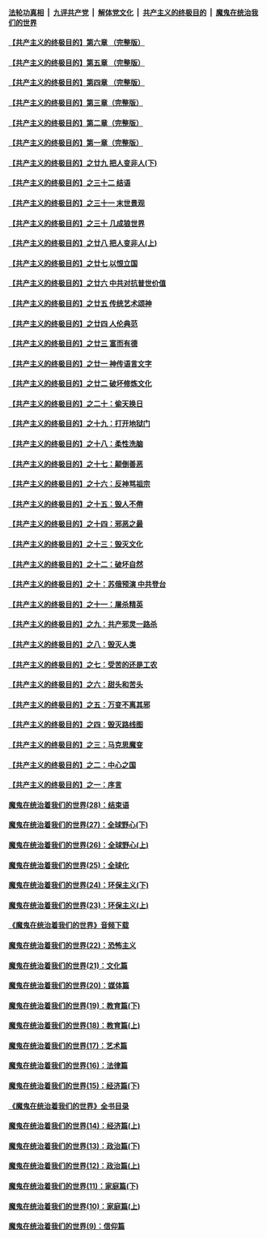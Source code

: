 

####  [法轮功真相](../../../../basic/blob/master/README.md?t=04081630) &nbsp;|&nbsp; [九评共产党](../../../../9ping.md/blob/master/README.md?t=04081630) &nbsp;|&nbsp; [解体党文化](../../../../jtdwh.md/blob/master/README.md?t=04081630)  &nbsp;|&nbsp; [共产主义的终极目的](../../../../gczydzjmd.md/blob/master/README.md?t=04081630) &nbsp;|&nbsp; [魔鬼在统治我们的世界](../../../../mgztzwmdsj.md/blob/master/README.md?t=04081630) 

#### [【共产主义的终极目的】第六章 （完整版）](../pages/nsc422/n11428913.md?t=04081630) 

#### [【共产主义的终极目的】第五章 （完整版）](../pages/nsc422/n11428912.md?t=04081630) 

#### [【共产主义的终极目的】第四章 （完整版）](../pages/nsc422/n11428907.md?t=04081630) 

#### [【共产主义的终极目的】第三章（完整版）](../pages/nsc422/n11428848.md?t=04081630) 

#### [【共产主义的终极目的】第二章（完整版）](../pages/nsc422/n11428831.md?t=04081630) 

#### [【共产主义的终极目的】第一章（完整版）](../pages/nsc422/n11417651.md?t=04081630) 

#### [【共产主义的终极目的】之廿九 把人变非人(下)](../pages/nsc422/n11344140.md?t=04081630) 

#### [【共产主义的终极目的】之三十二 结语](../pages/nsc422/n11360535.md?t=04081630) 

#### [【共产主义的终极目的】之三十一 末世景观](../pages/nsc422/n11351129.md?t=04081630) 

#### [【共产主义的终极目的】之三十 几成狼世界](../pages/nsc422/n11348280.md?t=04081630) 

#### [【共产主义的终极目的】之廿八 把人变非人(上)](../pages/nsc422/n11340492.md?t=04081630) 

#### [【共产主义的终极目的】之廿七 以恨立国](../pages/nsc422/n11336944.md?t=04081630) 

#### [【共产主义的终极目的】之廿六 中共对抗普世价值](../pages/nsc422/n11324785.md?t=04081630) 

#### [【共产主义的终极目的】之廿五 传统艺术颂神](../pages/nsc422/n11296396.md?t=04081630) 

#### [【共产主义的终极目的】之廿四 人伦典范](../pages/nsc422/n11296397.md?t=04081630) 

#### [【共产主义的终极目的】之廿三 富而有德](../pages/nsc422/n11283598.md?t=04081630) 

#### [【共产主义的终极目的】之廿一 神传语言文字](../pages/nsc422/n11263265.md?t=04081630) 

#### [【共产主义的终极目的】之廿二 破坏修炼文化](../pages/nsc422/n11245728.md?t=04081630) 

#### [【共产主义的终极目的】之二十：偷天换日](../pages/nsc422/n11238846.md?t=04081630) 

#### [【共产主义的终极目的】之十九：打开地狱门](../pages/nsc422/n11206376.md?t=04081630) 

#### [【共产主义的终极目的】之十八：柔性洗脑](../pages/nsc422/n11199994.md?t=04081630) 

#### [【共产主义的终极目的】之十七：颠倒善恶](../pages/nsc422/n11179782.md?t=04081630) 

#### [【共产主义的终极目的】之十六：反神骂祖宗](../pages/nsc422/n11166798.md?t=04081630) 

#### [【共产主义的终极目的】之十五：毁人不倦](../pages/nsc422/n11166792.md?t=04081630) 

#### [【共产主义的终极目的】之十四：邪恶之最](../pages/nsc422/n11150249.md?t=04081630) 

#### [【共产主义的终极目的】之十三：毁灭文化](../pages/nsc422/n11135227.md?t=04081630) 

#### [【共产主义的终极目的】之十二：破坏自然](../pages/nsc422/n11135214.md?t=04081630) 

#### [【共产主义的终极目的】之十：苏俄预演 中共登台](../pages/nsc422/n11118424.md?t=04081630) 

#### [【共产主义的终极目的】之十一：屠杀精英](../pages/nsc422/n11118442.md?t=04081630) 

#### [【共产主义的终极目的】之九：共产邪灵一路杀](../pages/nsc422/n11114139.md?t=04081630) 

#### [【共产主义的终极目的】之八：毁灭人类](../pages/nsc422/n11108503.md?t=04081630) 

#### [【共产主义的终极目的】之七：受苦的还是工农](../pages/nsc422/n11101809.md?t=04081630) 

#### [【共产主义的终极目的】之六：甜头和苦头](../pages/nsc422/n11096971.md?t=04081630) 

#### [【共产主义的终极目的】之五：万变不离其邪](../pages/nsc422/n11091285.md?t=04081630) 

#### [【共产主义的终极目的】之四：毁灭路线图](../pages/nsc422/n11086284.md?t=04081630) 

#### [【共产主义的终极目的】之三：马克思魔变](../pages/nsc422/n11061941.md?t=04081630) 

#### [【共产主义的终极目的】之二：中心之国](../pages/nsc422/n11047728.md?t=04081630) 

#### [【共产主义的终极目的】之一：序言](../pages/nsc422/n11086077.md?t=04081630) 

#### [魔鬼在统治着我们的世界(28)：结束语](../pages/nsc422/n10936246.md?t=04081630) 

#### [魔鬼在统治着我们的世界(27)：全球野心(下)](../pages/nsc422/n10928319.md?t=04081630) 

#### [魔鬼在统治着我们的世界(26)：全球野心(上)](../pages/nsc422/n10900318.md?t=04081630) 

#### [魔鬼在统治着我们的世界(25)：全球化](../pages/nsc422/n10788205.md?t=04081630) 

#### [魔鬼在统治着我们的世界(24)：环保主义(下)](../pages/nsc422/n10695307.md?t=04081630) 

#### [魔鬼在统治着我们的世界(23)：环保主义(上)](../pages/nsc422/n10688613.md?t=04081630) 

#### [《魔鬼在统治着我们的世界》音频下载](../pages/nsc422/n10635553.md?t=04081630) 

#### [魔鬼在统治着我们的世界(22)：恐怖主义](../pages/nsc422/n10614727.md?t=04081630) 

#### [魔鬼在统治着我们的世界(21)：文化篇](../pages/nsc422/n10597706.md?t=04081630) 

#### [魔鬼在统治着我们的世界(20)：媒体篇](../pages/nsc422/n10586579.md?t=04081630) 

#### [魔鬼在统治着我们的世界(19)：教育篇(下)](../pages/nsc422/n10564808.md?t=04081630) 

#### [魔鬼在统治着我们的世界(18)：教育篇(上)](../pages/nsc422/n10526970.md?t=04081630) 

#### [魔鬼在统治着我们的世界(17)：艺术篇](../pages/nsc422/n10499093.md?t=04081630) 

#### [魔鬼在统治着我们的世界(16)：法律篇](../pages/nsc422/n10485969.md?t=04081630) 

#### [魔鬼在统治着我们的世界(15)：经济篇(下)](../pages/nsc422/n10469975.md?t=04081630) 

#### [《魔鬼在统治着我们的世界》全书目录](../pages/nsc422/n10464261.md?t=04081630) 

#### [魔鬼在统治着我们的世界(14)：经济篇(上)](../pages/nsc422/n10457370.md?t=04081630) 

#### [魔鬼在统治着我们的世界(13)：政治篇(下)](../pages/nsc422/n10448270.md?t=04081630) 

#### [魔鬼在统治着我们的世界(12)：政治篇(上)](../pages/nsc422/n10444576.md?t=04081630) 

#### [魔鬼在统治着我们的世界(11)：家庭篇(下)](../pages/nsc422/n10440961.md?t=04081630) 

#### [魔鬼在统治着我们的世界(10)：家庭篇(上)](../pages/nsc422/n10435448.md?t=04081630) 

#### [魔鬼在统治着我们的世界(9)：信仰篇](../pages/nsc422/n10432159.md?t=04081630) 

